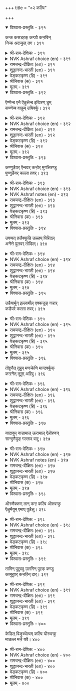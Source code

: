 +++
title = "०२ कल्वि"

+++


<details open><summary>विश्वास-प्रस्तुतिः - ३९१</summary>

कऱ्क कसडऱक् कऱ्पवै कऱ्ऱबिन्  
निऱ्क अदऱ्कुत् तग।      ३९१
</details>

<details><summary>श्री-राम-देशिकः - ३९१</summary>

अध्येतव्याः समे ग्रन्थाः निस्सन्देहं यथार्थतः ।  
अधीतग्रन्थदृष्टेन्न पथा युक्तं प्रवर्तनम् ॥ ३९१॥
</details>

<details><summary>NVK Ashraf choice (en) - ३९१</summary>

०३९१
Learn thoroughly what should be learnt.
And having learnt, stand according to that.
(N.V.K. Ashraf)
</details>

<details><summary>रामचन्द्र-दीक्षितः (en) - ३९१</summary>

391\. kaṟka, kacaṭu aṟa, kaṟpavai! kaṟṟapiṉ,  
niṟka, ataṟkut taka!.

391\. Faultlessly pursue knowledge and abide by it.  
</details>

<details><summary>शुद्धानन्द-भारती (en) - ३९१</summary>

1\. கற்க கசடறக் கற்பவை கற்றபின்  
நிற்க அதற்குத் தக.  
Lore worth learning, learn flawlessly  
Live by that learning thoroughly.        391  
</details>

<details><summary>वेङ्कटकृष्ण (हि) - ३९१</summary>

391
सीख सीखने योग्य सब, भ्रम संशय बिन सीख ।  
कर उसके अनुसार फिर, योग्य आचरण ठीक ॥
</details>

<details><summary>श्रीनिवास (क) - ३९१</summary>

391. कलियबेकाद योग्यतॆयुळ्ळ कलिकॆयन्नु दोषविल्लदॆ कलिय बेकु. कलित नन्तर कलित विद्यॆगॆ तक्कदाद मार्गदल्लि निल्लबेकु.

</details>

<details><summary>मूलम् - ३९१</summary>

कऱ्क कसडऱक् कऱ्पवै कऱ्ऱबिन्  
निऱ्क अदऱ्कुत् तग।      ३९१
</details>

<details open><summary>विश्वास-प्रस्तुतिः - ३९२</summary>

ऎण्णॆन्ब एनै ऎऴुत्तॆन्ब इव्विरण् डुम्  
कण्णॆन्ब वाऴुम् उयिर्क्कु।      ३९२
</details>

<details><summary>श्री-राम-देशिकः - ३९२</summary>

न्यायव्याकरणाख्ये द्वे शास्त्रे मुख्ये नृणामिह ।  
उभे हि चक्षुषी स्यातामिति सद्भिरुदीर्यते ॥ ३९२॥
</details>

<details><summary>NVK Ashraf choice (en) - ३९२</summary>

०३९२
They say: Numbers and other one called Letters
Are the two eyes to live with. *
(V.C. Kulandai Swamy), (P.S. Sundaram)
</details>

<details><summary>रामचन्द्र-दीक्षितः (en) - ३९२</summary>

392\. 'eṇ' eṉpa, ēṉai ‘eḻuttu’ eṉpa, iv iraṇṭum  
‘kaṇ’ eṉpa, vāḻum uyirkku.

392\. Verily the numbers and letters are the eyes of the living one.  
</details>

<details><summary>शुद्धानन्द-भारती (en) - ३९२</summary>

2\. எண்ணென்ப ஏனை எழுத்தென்ப இவ்விரண்டும்  
கண்ணென்ப வாழும் உயிர்க்கு.  
Letter, number, art and science  
Of living kind both are the eyes.        392  
</details>

<details><summary>वेङ्कटकृष्ण (हि) - ३९२</summary>

392
अक्षर कहते है जिसे, जिसको कहते आँक ।  
दोनों जीवित मनुज के, कहलाते हैं आँख ॥
</details>

<details><summary>श्रीनिवास (क) - ३९२</summary>

392. गणित मत्तु अक्षरगळु इवॆरडू (कलॆगळू) मनुष्यन बाळिगॆ कण्णुगळिद्दन्तॆ ऎन्दु हेळुवरु.

</details>

<details><summary>मूलम् - ३९२</summary>

ऎण्णॆन्ब एनै ऎऴुत्तॆन्ब इव्विरण् डुम्  
कण्णॆन्ब वाऴुम् उयिर्क्कु।      ३९२
</details>

<details open><summary>विश्वास-प्रस्तुतिः - ३९३</summary>

कण्णुडैयर् ऎन्बवर् कऱ्ऱोर् मुगत्तिरण्डु  
पुण्णुडैयर् कल्ला तवर्।      ३९३
</details>

<details><summary>श्री-राम-देशिकः - ३९३</summary>

चक्षुष्मन्तस्त एव स्युः ज्ञानचक्षुर्युतास्तु ये ।  
इतरेषामुभे नेत्रे व्रणे स्यातां मुखोत्थिते ॥ ३९३॥
</details>

<details><summary>NVK Ashraf choice (en) - ३९३</summary>

०३९३
Only the learned have eyes.
The unlearned have two sores on their face! *
(P.S. Sundaram)
</details>

<details><summary>NVK Ashraf notes (en) - ३९३</summary>

३९३. Compare with couple ५७५ where Valluvar uses the same idea to emphasize compassion in eyes: “Compassion is an ornament of the eyes. Without it eyes are deemed sores” ((Satguru Subramuniyaswami))
</details>

<details><summary>रामचन्द्र-दीक्षितः (en) - ३९३</summary>

393\. kaṇ uṭaiyar eṉpavar kaṟṟōr; mukattu iraṇṭu  
puṇ uṭaiyar, kallātavar.

393\. The learned alone are said to possess eyes; but they are only sores in the face of the unlettered.  
</details>

<details><summary>शुद्धानन्द-भारती (en) - ३९३</summary>

3\. கண்ணுடையர் என்பவர் கற்றோர் முகத்திரண்டு  
புண்ணுடையர் கல்லா தவர்.  
The learned alone have eyes on face  
The ignorant two sores of disgrace.        393  
</details>

<details><summary>वेङ्कटकृष्ण (हि) - ३९३</summary>

393
कहलाते हैं नेत्रयुत, जो हैं विद्यावान ।  
मुख पर रखते घाव दो, जो है अपढ़ अजान ॥
</details>

<details><summary>श्रीनिवास (क) - ३९३</summary>

393. कलितवरे कण्णुळ्ळवरु; कलियदवर मुखदल्लिरुव ऎरडु कण्णुगळू हुण्णिद्दन्तॆ.

</details>

<details><summary>मूलम् - ३९३</summary>

कण्णुडैयर् ऎन्बवर् कऱ्ऱोर् मुगत्तिरण्डु  
पुण्णुडैयर् कल्ला तवर्।      ३९३
</details>

<details open><summary>विश्वास-प्रस्तुतिः - ३९४</summary>

उवप्पत् तलैक्कूडि उळ्ळप् पिरिदल्  
अनैत्ते पुलवर् तॊऴिल्।      ३९४
</details>

<details><summary>श्री-राम-देशिकः - ३९४</summary>

यत्सङ्गन जनास्तुष्टाः भवेयुः, सङ्गमं पुनः ।  
वियोगकाले वाञ्छेयुः स भवेत्पण्डितोत्तमः ॥ ३९४॥
</details>

<details><summary>NVK Ashraf choice (en) - ३९४</summary>

०३९४
It is the prowess of scholars that meetings bring delight
And departures leave memories. *
(Satguru Subramuniyaswami)
</details>

<details><summary>रामचन्द्र-दीक्षितः (en) - ३९४</summary>

394\. uvappat talaikkūṭi, uḷḷap pirital  
aṉaittē-pulavar toḻil.

394\. The duty of the learned is to delight man by their company. Hunger ever more for it even while parting.  
</details>

<details><summary>शुद्धानन्द-भारती (en) - ३९४</summary>

4\. உவப்பத் தலைக்கூடி உள்ளப் பிரிதல்  
அனைத்தே புலவர் தொழில்  
To meet with joy and part with thought  
Of learned men this is the art.        394  
</details>

<details><summary>वेङ्कटकृष्ण (हि) - ३९४</summary>

394
हर्षप्रद होता मिलन, चिन्ताजनक वियोग ।  
विद्वज्जन का धर्म है, ऐसा गुण-संयोग ॥
</details>

<details><summary>श्रीनिवास (क) - ३९४</summary>

394. बॆरॆताग सन्तोष तरुवुदु, अगलिदाग नॆनॆयुवन्तॆ माडुवुदु इदे विद्वज्जनर कलॆ.

</details>

<details><summary>मूलम् - ३९४</summary>

उवप्पत् तलैक्कूडि उळ्ळप् पिरिदल्  
अनैत्ते पुलवर् तॊऴिल्।      ३९४
</details>

<details open><summary>विश्वास-प्रस्तुतिः - ३९५</summary>

उडैयार्मुन् इल्लार्बोल् एक्कऱ्ऱुङ् गऱ्ऱार्  
कडैयरे कल्ला तवर्।      ३९५
</details>

<details><summary>श्री-राम-देशिकः - ३९५</summary>

रिक्तवद्धनिकस्याग्रे विनीता गुरुसन्निधौ ।  
भूत्वा पठन्ति ये नित्यं शिष्टास्ते निन्दिताः परे ॥ ३९५॥
</details>

<details><summary>NVK Ashraf choice (en) - ३९५</summary>

०३९५
The learned learn to humble, like destitute before the rich;
Only the low never learn.
(N.V.K. Ashraf), ( Shuddhananda Bharatiar)
</details>

<details><summary>रामचन्द्र-दीक्षितः (en) - ३९५</summary>

395\. uṭaiyārmuṉ illārpōl ēkkaṟṟum kaṟṟār;  
kaṭaiyarē, kallātavar.

395\. Eager like the beggars at the door of the wealthy is the sufferer of knowledge; the illiterate are held in scorn.  
</details>

<details><summary>शुद्धानन्द-भारती (en) - ३९५</summary>

5\. உடையார்முன் இல்லார்போல் ஏக்கற்றுங் கற்றார்  
கடையரே கல்லா தவர்  
Like poor before rich they yearn:  
For knowledge: the low never learn.        395  
</details>

<details><summary>वेङ्कटकृष्ण (हि) - ३९५</summary>

395
धनी समक्ष दरिद्र सम, झुक झुक हो कर दीन ।  
शिक्षित बनना श्रेष्ठ है, निकृष्ट विद्याहीन ॥
</details>

<details><summary>श्रीनिवास (क) - ३९५</summary>

395. ऐश्वर्यवन्तर मुन्दॆ इल्लदवरु निल्लुवन्तॆ, कलितवर मुन्दॆ दैन्यदिन्द बागिनिन्तु कलितवरे श्रेष्ठरु; हागॆ कलियदवरु कीळु जनरु.

</details>

<details><summary>मूलम् - ३९५</summary>

उडैयार्मुन् इल्लार्बोल् एक्कऱ्ऱुङ् गऱ्ऱार्  
कडैयरे कल्ला तवर्।      ३९५
</details>

<details open><summary>विश्वास-प्रस्तुतिः - ३९६</summary>

तॊट्टनैत् तूऱुम् मणऱ्केणि मान्दर्क्कुक्  
कऱ्ऱनैत् तूऱुम् अऱिवु।       ३९६
</details>

<details><summary>श्री-राम-देशिकः - ३९६</summary>

विद्यभ्यासानुसारेण नृणां ज्ञानां प्रवर्धते ।  
खननानुगुणं तोयं वर्धते सैकते यथा ॥ ३९६॥
</details>

<details><summary>NVK Ashraf choice (en) - ३९६</summary>

०३९६
The more you dig a sand-spring, more the flow.
The more you learn more the wisdom.
(N.V.K. Ashraf)
</details>

<details><summary>रामचन्द्र-दीक्षितः (en) - ३९६</summary>

396\. toṭṭaṉaittu ūṟum, maṇaṟ kēṇi;-māntarkkuk  
kaṟṟaṉaittu ūṟum, aṟivu.

396\. The deeper you delve into the earth, the greater will be the flow of water. Likewise knowledge is in proportion to your learning.  
</details>

<details><summary>शुद्धानन्द-भारती (en) - ३९६</summary>

6\. தொட்டனைத் தூறும் மணற்கேணி மாந்தர்க்குக்  
கற்றனைத் தூறும் அறிவு.  
As deep you dig the sand spring flows  
As deep you learn the knowledge grows.        396  
</details>

<details><summary>वेङ्कटकृष्ण (हि) - ३९६</summary>

396
जितना खोदो पुलिन में, उतना नीर-निकास ।  
जितना शिक्षित नर बने, उतना बुद्धि-विकास ॥
</details>

<details><summary>श्रीनिवास (क) - ३९६</summary>

396. मळलु तोडिद प्रमाणक्कॆ बावियल्लि नीरु तुम्बुवन्तॆ मनुष्यरु कलित विद्यॆय प्रमाणक्कॆ अरिदु सम्पादिसुत्तारॆ

</details>

<details><summary>मूलम् - ३९६</summary>

तॊट्टनैत् तूऱुम् मणऱ्केणि मान्दर्क्कुक्  
कऱ्ऱनैत् तूऱुम् अऱिवु।       ३९६
</details>

<details open><summary>विश्वास-प्रस्तुतिः - ३९७</summary>

यादानुम् नाडामाल् ऊरामाल् ऎन्नॊरुवन्  
सान्दुणैयुङ् गल्लाद वाऱु।      ३९७
</details>

<details><summary>श्री-राम-देशिकः - ३९७</summary>

सर्वे देशाः समे ग्रामाः स्वीयाः स्युर्विदुषां भुवि ।  
तथा सति कुतः कैश्चित् विद्या नाधीयते सदा ॥ ३९७॥
</details>

<details><summary>NVK Ashraf choice (en) - ३९७</summary>

०३९७
Why does one stop learning till he dies
When it makes all lands and place his?
(P.S. Sundaram)
</details>

<details><summary>NVK Ashraf notes (en) - ३९७</summary>

३९७. (K.R. Srinivasa Iyengar)'s alternate translation: "The learned can feel at home everywhere. Why then shun learning all one's life?"
</details>

<details><summary>रामचन्द्र-दीक्षितः (en) - ३९७</summary>

397\. yātāṉum nāṭu āmāl; ūr āmāl; eṉ, oruvaṉ  
cām tuṇaiyum kallātavāṟu?.

397\. No country and no place is alien to the learned. How is it that persons remain in ignorance to the end of their lives?  
</details>

<details><summary>शुद्धानन्द-भारती (en) - ३९७</summary>

7\. யாதானும் நாடாமால் ஊராமால் என்னொருவன்  
சாந்துணையுங் கல்லாத வாறு.  
All lands and towns are learner's own  
Why not till death learning go on!        397  
</details>

<details><summary>वेङ्कटकृष्ण (हि) - ३९७</summary>

397
अपना है विद्वान का, कोई पुर या राज ।  
फिर क्यों रहता मृत्यु तक, कोई अपढ़ अकाज ॥
</details>

<details><summary>श्रीनिवास (क) - ३९७</summary>

397. कलितवनिगॆ याव देशवे आगलि, ऊरे आगलि, तन्न देश, ऊरु ऎन्दागुत्तदॆ. हागिरुवाग सायुववरॆगू ऒब्बनु कलियदॆ कालहरण माडुवुदेकॆ?

</details>

<details><summary>मूलम् - ३९७</summary>

यादानुम् नाडामाल् ऊरामाल् ऎन्नॊरुवन्  
सान्दुणैयुङ् गल्लाद वाऱु।      ३९७
</details>

<details open><summary>विश्वास-प्रस्तुतिः - ३९८</summary>

ऒरुमैक्कण् तान् कऱ्ऱ कल्वि ऒरुवऱ्कु  
ऎऴुमैयुम् एमाप् पुडैत्तु।      ३९८
</details>

<details><summary>श्री-राम-देशिकः - ३९८</summary>

एकजन्मन्यधिगता विद्या नृनं हि केनचित् ।  
सप्तजन्मस्वनुगता तस्य साह्यकरी भवेत् ॥ ३९८॥
</details>

<details><summary>NVK Ashraf choice (en) - ३९८</summary>

०३९८
The learning acquired in one birth
Protects a man in the next seven. *
(P.S. Sundaram)
</details>

<details><summary>रामचन्द्र-दीक्षितः (en) - ३९८</summary>

398\. orumaikkaṇ tāṉ kaṟṟa kalvi oruvaṟku  
eḻumaiyum ēmāppu uṭaittu.

398\. The knowledge that a person gains in one birth stands him in good stead for seven births.  
</details>

<details><summary>शुद्धानन्द-भारती (en) - ३९८</summary>

8\. ஒருமைக்கண் தான்கற்ற கல்வி ஒருவற்கு  
எழுமையும் ஏமாப் புடைத்து  
The joy of learning in one birth  
Exalts man upto his seventh.        398  
</details>

<details><summary>वेङ्कटकृष्ण (हि) - ३९८</summary>

398
जो विद्या इक जन्म में, नर से पायी जाय ।  
सात जन्म तक भी उसे, करती वही सहाय ॥
</details>

<details><summary>श्रीनिवास (क) - ३९८</summary>

398. ऒन्दु जन्मदल्लि तानु कलित विद्यॆ, एळु जन्मगळल्लियू तन्न नॆरविगॆ बरुवुदु.

</details>

<details><summary>मूलम् - ३९८</summary>

ऒरुमैक्कण् तान् कऱ्ऱ कल्वि ऒरुवऱ्कु  
ऎऴुमैयुम् एमाप् पुडैत्तु।      ३९८
</details>

<details open><summary>विश्वास-प्रस्तुतिः - ३९९</summary>

तामिन् पुऱुवदु उलगिन् पुऱक् कण्डु  
कामुऱुवर् कऱ्ऱऱिन् दार्।       ३९९
</details>

<details><summary>श्री-राम-देशिकः - ३९९</summary>

निजानन्दकरीं विद्यां परेषां निजमूलतः ।  
आनन्ददात्रीं विज्ञाय तां प्राज्ञा बहुकुर्वते ॥ ३९९॥
</details>

<details><summary>NVK Ashraf choice (en) - ३९९</summary>

०३९९
Seeing that what delights him delights the world,
Gets a scholar also delighted. *
(P.S. Sundaram)
</details>

<details><summary>रामचन्द्र-दीक्षितः (en) - ३९९</summary>

399\. tām iṉpuṟuvatu ulaku iṉpuṟak kaṇṭu,  
kāmuṟuvar, kaṟṟu aṟintār.

399\. The learned thirst for knowledge more and more, because what gives them pleasure delights the world.  
</details>

<details><summary>शुद्धानन्द-भारती (en) - ३९९</summary>

9\. தாமின் புறுவது உலகின் புறக்கண்டு  
காமுறுவர் கற்றறிந் தார்.  
The learned foster learning more  
On seeing the world enjoy their lore.        399  
</details>

<details><summary>वेङ्कटकृष्ण (हि) - ३९९</summary>

399
हर्ष हेतु अपने लिये, वैसे जग हित जान ।  
उस विद्या में और रत, होते हैं विद्वान ॥
</details>

<details><summary>श्रीनिवास (क) - ३९९</summary>

399. तावु सन्तोषप्पडुवुदक्कॆ कारणवाद विद्यॆयिन्द लोकवू सन्तोषप्पडुवुदन्नु कण्डु विद्यावन्तरु मत्तॆ मत्तॆ आ विद्ययन्नु कलियलु बयसुवरु.

</details>

<details><summary>मूलम् - ३९९</summary>

तामिन् पुऱुवदु उलगिन् पुऱक् कण्डु  
कामुऱुवर् कऱ्ऱऱिन् दार्।       ३९९
</details>

<details open><summary>विश्वास-प्रस्तुतिः - ४००</summary>

केडिल् विऴुच्चॆल्वम् कल्वि यॊरुवऱ्कु  
माडल्ल मऱ्ऱै यवै।       ४००
</details>

<details><summary>श्री-राम-देशिकः - ४००</summary>

विद्याधनं स्थिरं श्रेष्ठमेकमेव धनं भवेत् ।  
धनान्यन्यान्यस्थिराणि वस्तुतो न धनानि हि ॥ ४००॥
</details>

<details><summary>NVK Ashraf choice (en) - ४००</summary>

०४००
The wealth that never declines is learning.
All others are not riches.
(P.S. Sundaram), (W.H. Drew and J. Lazarus)
</details>

<details><summary>रामचन्द्र-दीक्षितः (en) - ४००</summary>

400\. kēṭu il viḻuc celvam kalvi; oruvaṟku  
māṭu alla, maṟṟaiyavai.

400\. The precious undecaying wealth of a man is his learning. All other riches are no wealth at all.  
</details>

<details><summary>शुद्धानन्द-भारती (en) - ४००</summary>

10\. கேடில் விழுச்செல்வம் கல்வி ஒருவற்கு  
மாடல்ல மற்றை யவை.  
Learning is wealth none could destroy  
Nothing else gives genuine joy.        400  
</details>

<details><summary>वेङ्कटकृष्ण (हि) - ४००</summary>

400
शिक्षा-धन है मनुज हित, अक्षय और यथेष्ट ।  
अन्य सभी संपत्तियाँ, होती हैं नहिं श्रेष्ठ ॥
</details>

<details><summary>श्रीनिवास (क) - ४००</summary>

400. ऒब्बनिगॆ केडिल्लद सिरियॆन्दरॆ विद्यॆये; मत्तावुदू सिरियल्ल.
</details>

<details><summary>मूलम् - ४००</summary>

केडिल् विऴुच्चॆल्वम् कल्वि यॊरुवऱ्कु  
माडल्ल मऱ्ऱै यवै।       ४००
</details>

